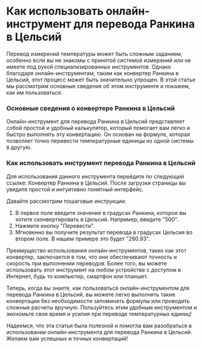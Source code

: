 Как использовать онлайн-инструмент для перевода Ранкина в Цельсий
=================================================================

Перевод измерений температуры может быть сложным заданием, особенно если вы не знакомы с принятой системой измерений или не имеете под рукой специализированных инструментов. Однако благодаря онлайн-инструментам, таким как конвертер Ранкина в Цельсий, этот процесс может быть значительно упрощен. В этой статье мы рассмотрим основные сведения об этом инструменте и покажем, как им пользоваться.

### Основные сведения о конвертере Ранкина в Цельсий

Онлайн-инструмент для перевода Ранкина в Цельсий представляет собой простой и удобный калькулятор, который помогает вам легко и быстро выполнять эту конвертацию. Он основан на формуле, которая позволяет точно перевести температурные единицы из одной системы в другую.

### Как использовать инструмент перевода Ранкина в Цельсий

Для использования данного инструмента перейдите по следующей ссылке: Конвертер Ранкина в Цельсий. После загрузки страницы вы увидите простой и интуитивно понятный интерфейс.

Давайте рассмотрим пошаговые инструкции:

1. В первое поле введите значение в градусах Ранкина, которое вы хотите сконвертировать в Цельсий. Например, введите "500".
2. Нажмите кнопку "Перевести".
3. Мгновенно вы получите результат перевода в градусах Цельсия во втором поле. В нашем примере это будет "260.93".

Преимущество использования онлайн-инструментов, таких как этот конвертер, заключается в том, что они обеспечивают точность и скорость при выполнении переводов. Более того, вы можете использовать этот инструмент на любом устройстве с доступом в Интернет, будь то компьютер, смартфон или планшет.

Теперь, когда вы знаете, как пользоваться онлайн-инструментом для перевода Ранкина в Цельсий, вы можете легко выполнять такие конвертации без необходимости запоминать формулы или проводить сложные расчеты вручную. Пользуйтесь этим удобным инструментом и экономьте свое время и усилия при переводе температурных единиц!

Надеемся, что эта статья была полезной и помогла вам разобраться в использовании онлайн-инструмента для перевода Ранкина в Цельсий. Желаем вам успешных и точных конвертаций!